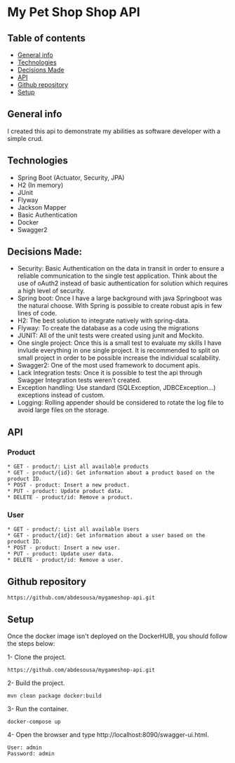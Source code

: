 # My Pet Shop Shop API
## Table of contents
* [General info](#general-info)
* [Technologies](#technologies)
* [Decisions Made](#decisions-made)
* [API](#api)
* [Github repository](#github-repository)
* [Setup](#setup)

## General info
I created this api to demonstrate my abilities as software developer with a simple crud.

## Technologies

* Spring Boot (Actuator, Security, JPA)
* H2 (In memory)
* JUnit
* Flyway
* Jackson Mapper
* Basic Authentication
* Docker
* Swagger2

## Decisions Made:
* Security: Basic Authentication on the data in transit in order to ensure a reliable communication to the single test application. Think about the use of oAuth2 instead of basic authentication for 
solution which requires a high level of security.  
* Spring boot: Once I have a large background with java Springboot was the natural choose. With Spring is possible to create robust apis in few lines of code.
* H2: The best solution to integrate natively with spring-data.
* Flyway: To create the database as a code using the migrations 
* JUNIT: All of the unit tests were created using junit and Mockito.
* One single project: Once this is a small test to evaluate my skills I have invlude everything in one single project. It is recommended to split on small project in order to be possible increase the individual scalability. 
* Swagger2: One of the most used framework to document apis.
* Lack Integration tests: Once it is possible to test the api through Swagger Integration tests weren't created.
* Exception handling: Use standard (SQLException, JDBCException...) exceptions instead of custom. 
* Logging: Rolling appender should be considered to rotate the log file to avoid large files on the storage.


## API
### Product

```
* GET - product/: List all available products 
* GET - product/{id}: Get information about a product based on the product ID.
* POST - product: Insert a new product.
* PUT - product: Update product data.
* DELETE - product/id: Remove a product.
```
### User
```
* GET - product/: List all available Users 
* GET - product/{id}: Get information about a user based on the product ID.
* POST - product: Insert a new user.
* PUT - product: Update user data.
* DELETE - product/id: Remove a user.
```
## Github repository

```
https://github.com/abdesousa/mygameshop-api.git
```


## Setup
Once the docker image isn't deployed on the DockerHUB, you should follow the steps below:

1- Clone the project.

```
https://github.com/abdesousa/mygameshop-api.git
```
2- Build the project. 

```
mvn clean package docker:build
```

3- Run the container.

```
docker-compose up
```

4- Open the browser and type http://localhost:8090/swagger-ui.html.

```
User: admin
Password: admin
```




